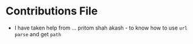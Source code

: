 # Contributions File
- I have taken help from ...
pritom shah akash - to know how to use `url parse` and get `path`
